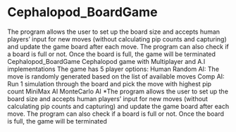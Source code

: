 # Cephalopod_BoardGame
The program allows the user to set up the board size and accepts human players’ input for new moves (without calculating pip counts and capturing) and update the game board after each move. The program can also check if a board is full or not. Once the board is full, the game will be terminated
Cephalopod_BoardGame
Cephalopod game with Multiplayer and A.I implementations The game has 5 player options:
Human
Random AI: The move is randomly generated based on the list of available moves
Comp AI: Run 1 simulation through the board and pick the move with highest pip count
MiniMax AI
MonteCarlo AI
*The program allows the user to set up the board size and accepts human players’ input for new moves (without calculating pip counts and capturing) and update the game board after each move. The program can also check if a board is full or not. Once the board is full, the game will be terminated
